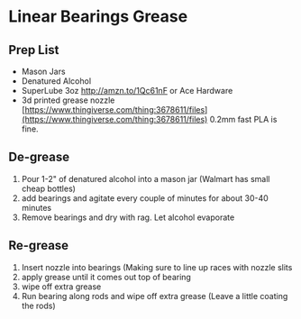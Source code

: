 # Linear Bearings Grease
## Prep List
* Mason Jars
* Denatured Alcohol
* SuperLube 3oz    http://amzn.to/1Qc61nF or Ace Hardware
* 3d printed grease nozzle
  [https://www.thingiverse.com/thing:3678611/files](https://www.thingiverse.com/thing:3678611/files)
   0.2mm fast PLA is fine.
 
## De-grease
1. Pour 1-2" of denatured alcohol into a mason jar (Walmart has small cheap bottles)
2. add bearings and agitate every couple of minutes for about 30-40 minutes
3. Remove bearings and dry with rag.  Let alcohol evaporate

## Re-grease
1. Insert nozzle into bearings (Making sure to line up races with nozzle slits
2. apply grease until it comes out top of bearing
3. wipe off extra grease
4. Run bearing along rods and wipe off extra grease (Leave a little coating the rods)
 
    

<!--stackedit_data:
eyJoaXN0b3J5IjpbMjEzNzYxOTQwMiwxODMyNjMwNTYwLC05OT
g4Mzg2NCwxMDA3MTg3MTg4LC0xOTI4OTYzNjUxXX0=
-->